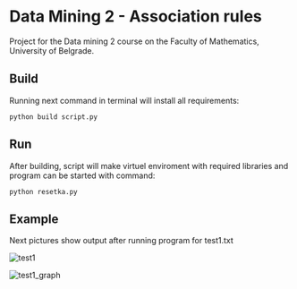 # Data Mining 2 - Association rules

Project for the Data mining 2 course on the Faculty of Mathematics, University of Belgrade.

## Build
Running next command in terminal will install all requirements:

`python build script.py`

## Run
After building, script will make virtuel enviroment with required libraries
and program can be started with command:

`python resetka.py`

## Example
Next pictures show output after running program for test1.txt

![test1](https://github.com/user-attachments/assets/7d64d496-cbdf-442b-aefb-a4ea1a224be3)

![test1_graph](https://github.com/user-attachments/assets/ed75e948-2e2e-47e6-ac43-67d76e3ed2ce)
